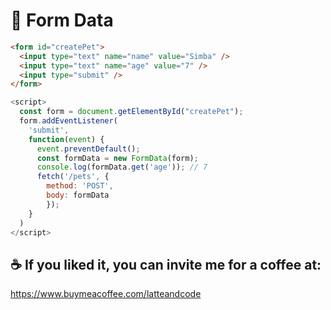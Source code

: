 # 📝 Form Data

```html
<form id="createPet">
  <input type="text" name="name" value="Simba" />
  <input type="text" name="age" value="7" />
  <input type="submit" />
</form>
```

```js
<script>
  const form = document.getElementById("createPet");
  form.addEventListener(
    'submit',
    function(event) {
      event.preventDefault();
      const formData = new FormData(form);
      console.log(formData.get('age')); // 7
      fetch('/pets', {
        method: 'POST',
        body: formData
    	});
    }
  )
</script>
```

## ☕️ If you liked it, you can invite me for a coffee at:

https://www.buymeacoffee.com/latteandcode
